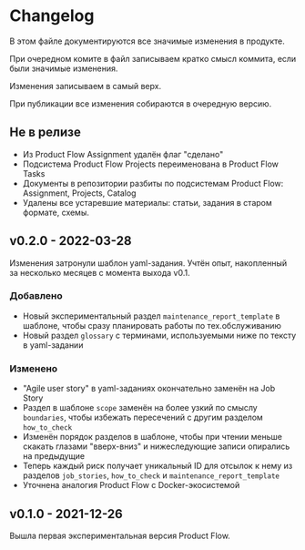 # Changelog

В этом файле документируются все значимые изменения в продукте.

При очередном комите в файл записываем кратко смысл коммита, если были значимые изменения.

Изменения записываем в самый верх.

При публикации все изменения собираются в очередную версию.


Не в релизе
------------------------

- Из Product Flow Assignment удалён флаг "сделано"
- Подсистема Product Flow Projects переименована в Product Flow Tasks
- Документы в репозитории разбиты по подсистемам Product Flow: Assignment, Projects, Catalog
- Удалены все устаревшие материалы: статьи, задания в старом формате, схемы.


v0.2.0 - 2022-03-28
------------------------

Изменения затронули шаблон yaml-задания. Учтён опыт, накопленный за несколько месяцев с момента выхода v0.1.

### Добавлено


- Новый экспериментальный раздел `maintenance_report_template` в шаблоне, чтобы сразу планировать работы по тех.обслуживанию
- Новый раздел `glossary` с терминами, используемыми ниже по тексту в yaml-задании

### Изменено

- "Agile user story" в yaml-заданиях окончательно заменён на Job Story
- Раздел в шаблоне `scope` заменён на более узкий по смыслу `boundaries`, чтобы избежать пересечений с другим разделом `how_to_check`
- Изменён порядок разделов в шаблоне, чтобы при чтении меньше скакать глазами "вверх-вниз" и нижеследующие записи опирались на предыдущие
- Теперь каждый риск получает уникальный ID для отсылок к нему из разделов `job_stories`, `how_to_check` и `maintenance_report_template`
- Уточнена аналогия Product Flow с Docker-экосистемой


v0.1.0 - 2021-12-26
------------------------

Вышла первая экспериментальная версия Product Flow.